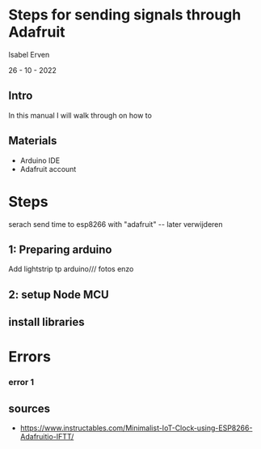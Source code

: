 # Steps for sending signals through Adafruit
Isabel Erven 

26 - 10 - 2022

## Intro
In this manual I will walk through on how to

## Materials
- Arduino IDE 
- Adafruit account 

# Steps
serach send time to esp8266 with "adafruit" -- later verwijderen

## 1: Preparing arduino
Add lightstrip tp arduino/// fotos enzo

## 2: setup Node MCU

## install libraries


# Errors

### error 1

## sources
- https://www.instructables.com/Minimalist-IoT-Clock-using-ESP8266-Adafruitio-IFTT/
